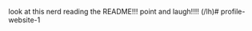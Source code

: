look at this nerd reading the README!!! point and laugh!!!! (/lh)#   p r o f i l e - w e b s i t e - 1  
 